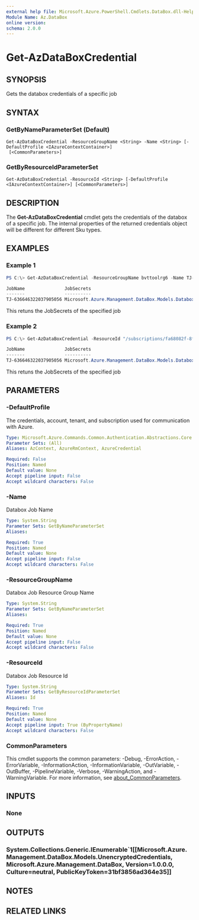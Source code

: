 ```yaml
---
external help file: Microsoft.Azure.PowerShell.Cmdlets.DataBox.dll-Help.xml
Module Name: Az.DataBox
online version:
schema: 2.0.0
---
```


# Get-AzDataBoxCredential

## SYNOPSIS
Gets the databox credentials of a specific job

## SYNTAX

### GetByNameParameterSet (Default)
```
Get-AzDataBoxCredential -ResourceGroupName <String> -Name <String> [-DefaultProfile <IAzureContextContainer>]
 [<CommonParameters>]
```

### GetByResourceIdParameterSet
```
Get-AzDataBoxCredential -ResourceId <String> [-DefaultProfile <IAzureContextContainer>] [<CommonParameters>]
```

## DESCRIPTION
The **Get-AzDataBoxCredential** cmdlet gets the credentials of the databox of a specific job. 
The internal properties of the returned credentials object will be different for different Sku types.


## EXAMPLES

### Example 1
```powershell
PS C:\> Get-AzDataBoxCredential -ResourceGroupName bvttoolrg6 -Name TJ-636646322037905056

JobName               JobSecrets
-------               ----------
TJ-636646322037905056 Microsoft.Azure.Management.DataBox.Models.DataboxJobSecrets

```

This retuns the JobSecrets of the specified job

### Example 2
```powershell
PS C:\> Get-AzDataBoxCredential -ResourceId "/subscriptions/fa68082f-8ff7-4a25-95c7-ce9da541242f/resourceGroups/bvttoolrg6/providers/Microsoft.DataBox/jobs/TJ-636646322037905056"

JobName               JobSecrets
-------               ----------
TJ-636646322037905056 Microsoft.Azure.Management.DataBox.Models.DataboxJobSecrets

```

This retuns the JobSecrets of the specified job

## PARAMETERS

### -DefaultProfile
The credentials, account, tenant, and subscription used for communication with Azure.

```yaml
Type: Microsoft.Azure.Commands.Common.Authentication.Abstractions.Core.IAzureContextContainer
Parameter Sets: (All)
Aliases: AzContext, AzureRmContext, AzureCredential

Required: False
Position: Named
Default value: None
Accept pipeline input: False
Accept wildcard characters: False
```

### -Name
Databox Job Name

```yaml
Type: System.String
Parameter Sets: GetByNameParameterSet
Aliases:

Required: True
Position: Named
Default value: None
Accept pipeline input: False
Accept wildcard characters: False
```

### -ResourceGroupName
Databox Job Resource Group Name

```yaml
Type: System.String
Parameter Sets: GetByNameParameterSet
Aliases:

Required: True
Position: Named
Default value: None
Accept pipeline input: False
Accept wildcard characters: False
```

### -ResourceId
Databox Job Resource Id

```yaml
Type: System.String
Parameter Sets: GetByResourceIdParameterSet
Aliases: Id

Required: True
Position: Named
Default value: None
Accept pipeline input: True (ByPropertyName)
Accept wildcard characters: False
```

### CommonParameters
This cmdlet supports the common parameters: -Debug, -ErrorAction, -ErrorVariable, -InformationAction, -InformationVariable, -OutVariable, -OutBuffer, -PipelineVariable, -Verbose, -WarningAction, and -WarningVariable. For more information, see [about_CommonParameters](http://go.microsoft.com/fwlink/?LinkID=113216).

## INPUTS

### None

## OUTPUTS

### System.Collections.Generic.IEnumerable`1[[Microsoft.Azure.Management.DataBox.Models.UnencryptedCredentials, Microsoft.Azure.Management.DataBox, Version=1.0.0.0, Culture=neutral, PublicKeyToken=31bf3856ad364e35]]

## NOTES

## RELATED LINKS
